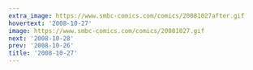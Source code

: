 ```yaml
---
extra_image: https://www.smbc-comics.com/comics/20081027after.gif
hovertext: '2008-10-27'
image: https://www.smbc-comics.com/comics/20081027.gif
next: '2008-10-28'
prev: '2008-10-26'
title: '2008-10-27'
---
```

